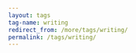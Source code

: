 ```yaml
---
layout: tags
tag-name: writing
redirect_from: /more/tags/writing/
permalink: /tags/writing/
---
```

